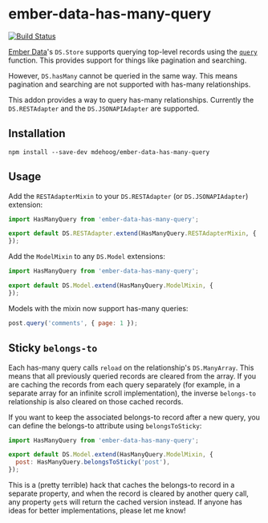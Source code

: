 # ember-data-has-many-query
[![Build Status](https://travis-ci.org/mdehoog/ember-data-has-many-query.svg?branch=master)](https://travis-ci.org/mdehoog/ember-data-has-many-query)

[Ember Data](https://github.com/emberjs/data)'s `DS.Store` supports querying top-level records using the
[`query`](http://emberjs.com/api/data/classes/DS.Store.html#method_query) function. This provides support
for things like pagination and searching.

However, `DS.hasMany` cannot be queried in the same way. This means pagination and searching are not
supported with has-many relationships.

This addon provides a way to query has-many relationships. Currently the `DS.RESTAdapter` and the
`DS.JSONAPIAdapter` are supported.

## Installation

`npm install --save-dev mdehoog/ember-data-has-many-query`

## Usage

Add the `RESTAdapterMixin` to your `DS.RESTAdapter` (or `DS.JSONAPIAdapter`) extension:

```javascript
import HasManyQuery from 'ember-data-has-many-query';

export default DS.RESTAdapter.extend(HasManyQuery.RESTAdapterMixin, {
});
```

Add the `ModelMixin` to any `DS.Model` extensions:

```javascript
import HasManyQuery from 'ember-data-has-many-query';

export default DS.Model.extend(HasManyQuery.ModelMixin, {
});
```

Models with the mixin now support has-many queries:

```javascript
post.query('comments', { page: 1 });
```

## Sticky `belongs-to`

Each has-many query calls `reload` on the relationship's `DS.ManyArray`. This means that all previously
queried records are cleared from the array. If you are caching the records from each query separately
(for example, in a separate array for an infinite scroll implementation), the inverse `belongs-to`
relationship is also cleared on those cached records.

If you want to keep the associated belongs-to record after a new query, you can define the belongs-to
attribute using `belongsToSticky`:

```javascript
import HasManyQuery from 'ember-data-has-many-query';

export default DS.Model.extend(HasManyQuery.ModelMixin, {
  post: HasManyQuery.belongsToSticky('post'),
});
```

This is a (pretty terrible) hack that caches the belongs-to record in a separate property, and when the
record is cleared by another query call, any property `get`s will return the cached version instead. If
anyone has ideas for better implementations, please let me know!
